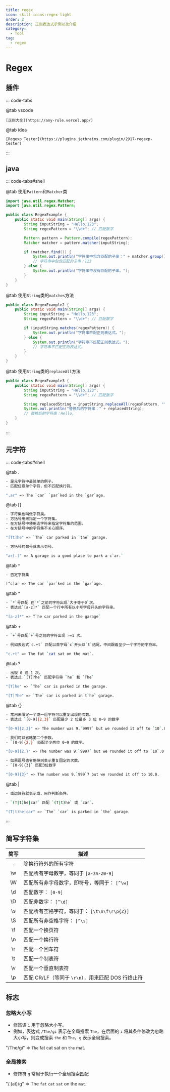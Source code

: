 ```yaml
---
title: regex
icon: skill-icons:regex-light
order: 2
description: 正则表达式示例以及介绍
category:
  - Tool
tag:
  - regex 
---
```

# Regex

## 插件

::: code-tabs

@tab vscode
```
[正则大全](https://any-rule.vercel.app/)
```
@tab idea

```
[Regexp Tester](https://plugins.jetbrains.com/plugin/2917-regexp-tester)
```

:::



## java

::: code-tabs#shell

@tab 使用`Pattern`和`Matcher`类
```java
import java.util.regex.Matcher;
import java.util.regex.Pattern;

public class RegexExample {
    public static void main(String[] args) {
        String inputString = "Hello,123";
        String regexPattern = "\\d+"; // 匹配数字

        Pattern pattern = Pattern.compile(regexPattern);
        Matcher matcher = pattern.matcher(inputString);

        if (matcher.find()) {
            System.out.println("字符串中包含匹配的子串：" + matcher.group());
            // 字符串中包含匹配的子串：123
        } else {
            System.out.println("字符串中没有匹配的子串。");
        }
    }
}
```

@tab 使用`String`类的`matches`方法

```java
public class RegexExample2 {
    public static void main(String[] args) {
        String inputString = "Hello,123";
        String regexPattern = "\\d+"; // 匹配数字

        if (inputString.matches(regexPattern)) {
            System.out.println("字符串匹配正则表达式。");
        } else {
            System.out.println("字符串不匹配正则表达式。");
            // 字符串不匹配正则表达式。
        }
    }
}
```


@tab 使用`String`类的`replaceAll`方法

```java
public class RegexExample3 {
    public static void main(String[] args) {
        String inputString = "Hello,123";
        String regexPattern = "\\d+"; // 匹配数字

        String replacedString = inputString.replaceAll(regexPattern, "");
        System.out.println("替换后的字符串：" + replacedString);
        // 替换后的字符串：Hello,
    }
}
```

:::

## 元字符

::: code-tabs#shell

@tab .

```bash
- 是元字符中最简单的例子。
- 匹配任意单个字符，但不匹配换行符。

".ar" => The `car` `par`ked in the `gar`age.
```

@tab []
```bash
- 字符集也叫做字符类。
- 方括号用来指定一个字符集。
- 在方括号中使用连字符来指定字符集的范围。
- 在方括号中的字符集不关心顺序。

"[Tt]he" => `The` car parked in `the` garage.

- 方括号的句号就表示句号。

"ar[.]" => A garage is a good place to park a c`ar.`
```

@tab ^

```bash
- 否定字符集

[^c]ar => The car `par`ked in the `gar`age.

```
@tab *
```bash
- `*`号匹配 在`*`之前的字符出现`大于等于0`次。
- 表达式`[a-z]*` 匹配一个行中所有以小写字母开头的字符串。

"[a-z]*" => T`he car parked in the garage`
```
@tab +
```bash
- `+`号匹配`+`号之前的字符出现 >=1 次。

- 例如表达式`c.+t` 匹配以首字母`c`开头以`t`结尾，中间跟着至少一个字符的字符串。

"c.+t" => The fat `cat sat on the mat`.
```

@tab ?
```bash
- 出现 0 或 1 次。
- 表达式 `[T]?he` 匹配字符串 `he` 和 `The`

"[T]he" => `The` car is parked in the garage.

"[T]?he" => `The` car is parked in t`he` garage.

```
@tab {}
```bash
- 常用来限定一个或一组字符可以重复出现的次数。
- 表达式 `[0-9]{2,3}` 匹配最少 2 位最多 3 位 0~9 的数字

"[0-9]{2,3}" => The number was 9.`9997` but we rounded it off to `10`.0.

- 我们可以省略第二个参数。
- `[0-9]{2,}` 匹配至少两位 0~9 的数字。

"[0-9]{2,}" => The number was 9.`9997` but we rounded it off to `10`.0.

- 如果逗号也省略掉则表示重复固定的次数。
- `[0-9]{3}` 匹配3位数字

"[0-9]{3}" => The number was 9.`999`7 but we rounded it off to 10.0.
```

@tab | 
```bash
- 或运算符就表示或，用作判断条件。

- `(T|t)he|car` 匹配 `(T|t)he` 或 `car`。

"(T|t)he|car" => `The` `car` is parked in `the` garage.
```

:::


## 简写字符集

| 简写 | 描述                                               |
| :--: | -------------------------------------------------- |
|  .   | 除换行符外的所有字符                               |
|  \w  | 匹配所有字母数字，等同于 `[a-zA-Z0-9]`             |
|  \W  | 匹配所有非字母数字，即符号，等同于： `[^\w]`       |
|  \d  | 匹配数字： `[0-9]`                                 |
|  \D  | 匹配非数字： `[^\d]`                               |
|  \s  | 匹配所有空格字符，等同于： `[\t\n\f\r\p{Z}]`       |
|  \S  | 匹配所有非空格字符： `[^\s]`                       |
|  \f  | 匹配一个换页符                                     |
|  \n  | 匹配一个换行符                                     |
|  \r  | 匹配一个回车符                                     |
|  \t  | 匹配一个制表符                                     |
|  \v  | 匹配一个垂直制表符                                 |
|  \p  | 匹配 CR/LF（等同于 `\r\n`），用来匹配 DOS 行终止符 |

## 标志

### 忽略大小写 

- 修饰语 `i` 用于忽略大小写。
- 例如，表达式 `/The/gi` 表示在全局搜索 `The`，在后面的 `i` 将其条件修改为忽略大小写，则变成搜索 `the` 和 `The`，`g` 表示全局搜索。

"/The/gi" => `The` fat cat sat on `the` mat.

### 全局搜索

- 修饰符 `g` 常用于执行一个全局搜索匹配

"/.(at)/g" => The `fat` `cat` `sat` on the `mat`.
